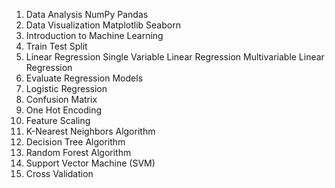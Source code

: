 1. Data Analysis 
	NumPy
	Pandas
2. Data Visualization 
	Matplotlib
	Seaborn
3. Introduction to Machine Learning
4. Train Test Split
5. Linear Regression
	Single Variable Linear Regression
	Multivariable Linear Regression
6. Evaluate Regression Models
7. Logistic Regression
8. Confusion Matrix
9. One Hot Encoding
10. Feature Scaling
11. K-Nearest Neighbors Algorithm
12. Decision Tree Algorithm
13. Random Forest Algorithm
14. Support Vector Machine (SVM)
15. Cross Validation
